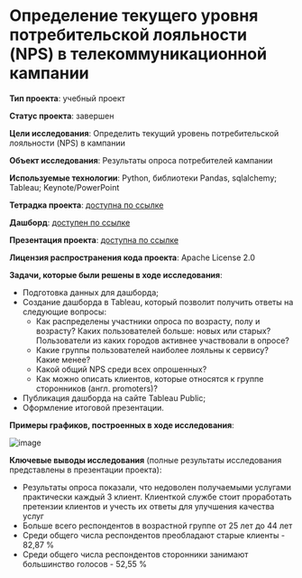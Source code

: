 # Определение текущего уровня потребительской лояльности (NPS) в телекоммуникационной кампании

**Тип проекта**: учебный проект

**Статус проекта**: завершен

**Цели исследования**: Определить текущий уровень потребительской лояльности (NPS) в кампании

**Объект исследования**: Результаты опроса потребителей кампании

**Используемые технологии**: Python, библиотеки Pandas, sqlalchemy; Tableau; Keynote/PowerPoint

**Тетрадка проекта**: [доступна по ссылке]()

**Дашборд**: [доступен по ссылке](https://public.tableau.com/app/profile/natalia7606/viz/Project2_16757061423070/DashNPS?publish=yes)

**Презентация проекта**: [доступна по ссылке](https://disk.yandex.ru/d/NdCOhQ-2ei0E_Q)

**Лицензия распространения кода проекта**: Apache License 2.0 

**Задачи, которые были решены в ходе исследования**:
- Подготовка данных для дашборда;
- Создание дашборда в Tableau, который позволит получить ответы на следующие вопросы:
  - Как распределены участники опроса по возрасту, полу и возрасту? Каких пользователей больше: новых или старых? Пользователи из каких городов активнее участвовали в опросе?
  - Какие группы пользователей наиболее лояльны к сервису? Какие менее?
  - Какой общий NPS среди всех опрошенных?
  - Как можно описать клиентов, которые относятся к группе cторонников (англ. promoters)?
- Публикация дашборда на сайте Tableau Public;
- Оформление итоговой презентации.

**Примеры графиков, построенных в ходе исследования**:

![image](https://github.com/NataliaSolntseva/YandexPracticumTasks/assets/107438073/26dee578-a544-4684-ad7d-971fe4002093)

**Ключевые выводы исследования** (полные результаты исследования представлены в презентации проекта):
- Результаты опроса показали, что недоволен получаемыми услугами практически каждый 3 клиент. Клиенткой службе стоит проработать
претензии клиентов и учесть их ответы для улучшения качества услуг
- Больше всего респондентов в возрастной группе от 25 лет до 44 лет
- Среди общего числа респондентов преобладают старые клиенты - 82,87 %
- Среди общего числа респондентов сторонники занимают большинство голосов - 52,55 %
